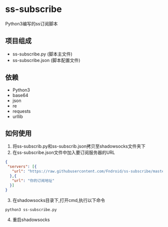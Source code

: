 # ss-subscribe
Python3编写的ss订阅脚本

## 项目组成
- ss-subscribe.py (脚本主文件)
- ss-subscribe.json (脚本配置文件)

## 依赖
- Python3
- base64
- json
- re
- requests
- urllib

## 如何使用

1. 将ss-subscrib.py和ss-subscrib.json拷贝至shadowsocks文件夹下
2. 在ss-subscribe.json文件中加入要订阅服务器的URL
```json
{
 "servers": [{
   "url": "https://raw.githubusercontent.com/Fndroid/ss-subscribe/master/test/subscrib-data"
  },{
   "url": "你的订阅地址"
  }]
}
```
3. 在shadowsocks目录下,打开cmd,执行以下命令
```bash
python3 ss-subscribe.py
```
4. 重启shadowsocks
